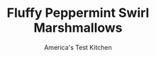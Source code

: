 ---
layout: ../../layouts/MarkdownPostLayout.astro
title: Fluffy Peppermint Swirl Marshmallows
author: America's Test Kitchen
pubDate: 2023-03-15
description: "Fluffy, festive gifts for friends and family."
image_url: https://res.cloudinary.com/hksqkdlah/image/upload/ar_1:1,c_fill,dpr_2.0,f_auto,fl_lossy.progressive.strip_profile,g_faces:auto,q_auto:low,w_344/SFS_SpikedHotChocolate_191_afepd5
tags: ["Desserts or Baked Goods","Make Ahead","Candy","Holiday"]
calories: 2586
protein: 
carbohydrates: 13
fats: 
fiber: 
ingredients: ["1 cup, water, divided","2½ tablespoons, unflavored gelatin","2 , large egg whites","2 cups (14 ounces), granulated sugar","½ cup, light corn syrup","¼ teaspoon, table salt","1 tablespoon, vanilla extract","⅛ teaspoon, peppermint extract",", Red food coloring","⅔ cup (2⅔ ounces), confectioners' sugar","⅓ cup (1⅓ ounces), cornstarch"]
serves: 48
time: "1 hour, plus 4 hours setting"
instructions: ["Make foil sling for 13 by 9-inch baking pan by folding 2 long sheets of aluminum foil; first sheet should be 13 inches wide and second sheet should be 9 inches wide. Lay sheets of foil in pan perpendicular to each other, with extra foil hanging over edges of pan. Push foil into corners and up sides of pan, smoothing foil flush to pan. Spray pan with vegetable oil spray.","Whisk ½ cup water and gelatin together in bowl and let sit until very firm, about 5 minutes. Add egg whites to bowl of stand mixer fitted with whisk attachment.","Combine granulated sugar, corn syrup, salt, and remaining ½ cup water in large saucepan. Bring to boil over medium-high heat and cook, gently swirling saucepan occasionally, until sugar has dissolved completely and mixture registers 240 degrees, 6 to 8 minutes. Off heat, immediately whisk in gelatin mixture until gelatin is dissolved.","Working quickly, whip whites on high speed until soft peaks form, 1 to 2 minutes. With mixer running, carefully pour hot syrup into whites, avoiding whisk and bowl as much as possible. Whip until mixture is very thick and stiff and bowl is only slightly warm to touch, about 10 minutes. Reduce speed to low and add vanilla and peppermint extract. Slowly increase speed to high and mix until incorporated, about 30 seconds, scraping down bowl as needed.","Transfer marshmallow mixture to prepared pan and spread into even layer using greased rubber spatula. Drop 12 drops food coloring over marshmallow mixture. Using clean, dry paring knife, swirl food coloring into marshmallow mixture. Let sit at room temperature until firm, at least 4 hours.","Lightly coat chef's knife with oil spray. Whisk confectioners’ sugar and cornstarch together in bowl. Lightly dust top of marshmallows with 2 tablespoons confectioners’ sugar mixture. Transfer remaining confectioners’ sugar mixture to 1-gallon zipper-lock bag. Place cutting board over pan of marshmallows and carefully invert pan and board. Remove pan and peel off foil.","Cut marshmallows crosswise into 8 strips, then cut each strip into 6 squares (marshmallows will be approximate 1½-inch squares). Separate marshmallows and add half to confectioners’ sugar mixture in bag. Seal bag and shake to coat marshmallows.","Using your hands, remove marshmallows from bag and transfer to colander. Shake colander to remove excess confectioners’ sugar mixture. Repeat with remaining marshmallows. Marshmallows can be stored in zipper-lock bag or airtight container at room temperature for up to 2 weeks."]
nutrition: ["2 mg Potassium","1 mg Calcium","17 mg Sodium","12 g Sugars","7 g Water","13 g Carbs","53 kcal Energy","12 g Sugars, added","2586 calories"]
notes: "Three ¼-ounce envelopes of gelatin will yield the 2½ tablespoons needed for this recipe. You will need a candy thermometer or another thermometer, such as an instant-read probe model, that registers high temperatures for this recipe. For a cleaner look, you can trim (and snack on) the edges of the marshmallows before cutting them into squares."
---